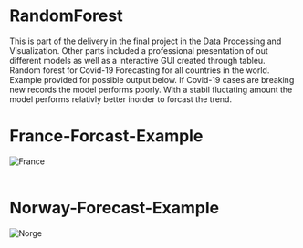 # RandomForest
This is part of the delivery in the final project in the Data Processing and Visualization. Other parts included a professional presentation of out different models as well as a interactive GUI created through tableu. 
Random forest for Covid-19 Forecasting for all countries in the world. Example provided for possible output below. If Covid-19 cases are breaking new records the model performs poorly. With a stabil fluctating amount the model performs relativly better inorder to forcast the trend. 

# France-Forcast-Example
![France](https://user-images.githubusercontent.com/56515134/153265746-cf1df84d-f40d-4f0c-99ee-a6f6d42d3df3.jpg)
<br/>
<br/>

# Norway-Forecast-Example
![Norge](https://user-images.githubusercontent.com/56515134/153266033-7b612ea0-712b-4fe9-bb06-0ce771f55e12.jpg)
